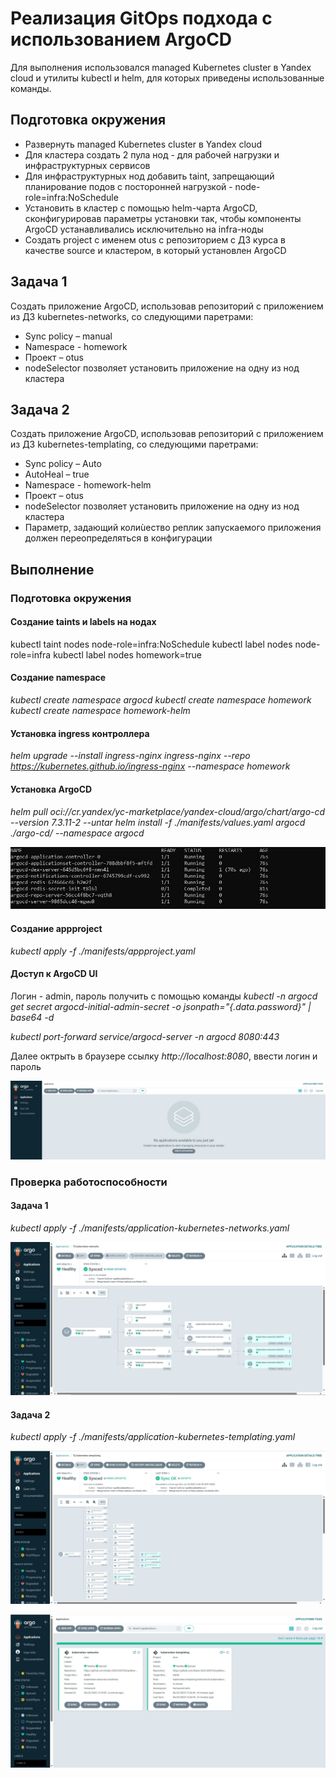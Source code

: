 # Реализация GitOps подхода с использованием ArgoCD

Для выполнения использовался managed Kubernetes cluster в Yandex cloud и утилиты kubectl и helm, для которых приведены использованные команды.

## Подготовка окружения
 - Развернуть managed Kubernetes cluster в Yandex cloud
 - Для кластера создать 2 пула нод - для рабочей нагрузки и инфраструктурных сервисов
 - Для инфраструктурных нод добавить taint, запрещающий планирование подов с посторонней нагрузкой - node-role=infra:NoSchedule
 - Установить в кластер с помощью helm-чарта ArgoCD, сконфигурировав параметры установки так, чтобы компоненты ArgoCD устанавливались исключительно на infra-ноды
 - Создать project с именем otus c репозиторием с ДЗ курса в качестве source и кластером, в который установлен ArgoCD

## Задача 1
Создать приложение ArgoCD, использовав репозиторий с приложением из ДЗ kubernetes-networks, со следующими паретрами:
- Sync policy – manual
- Namespace - homework
- Проект – otus
- nodeSelector позволяет установить приложение на одну из нод кластера

## Задача 2
Создать приложение ArgoCD, использовав репозиторий с приложением из ДЗ kubernetes-templating, со следующими паретрами:
- Sync policy – Auto
- AutoHeal – true
- Namespace - homework-helm
- Проект – otus
- nodeSelector позволяет установить приложение на одну из нод кластера
- Параметр, задающий колиùество реплик запускаемого приложения должен переопределяться в конфигурации

## Выполнение
### Подготовка окружения
#### Создание taints и labels на нодах
kubectl taint nodes <infrastructure node id> node-role=infra:NoSchedule
kubectl label nodes <infrastructure node id> node-role=infra
kubectl label nodes <apps node id> homework=true

#### Создание namespace
*kubectl create namespace argocd*
*kubectl create namespace homework*
*kubectl create namespace homework-helm*

#### Установка ingress контроллера
*helm upgrade --install ingress-nginx ingress-nginx --repo https://kubernetes.github.io/ingress-nginx --namespace homework*

#### Установка ArgoCD
*helm pull oci://cr.yandex/yc-marketplace/yandex-cloud/argo/chart/argo-cd --version 7.3.11-2 --untar*
*helm install -f ./manifests/values.yaml argocd ./argo-cd/ --namespace argocd*

![screenshot](images/argocd_pods.jpg)

#### Создание appproject
*kubectl apply -f ./manifests/appproject.yaml*

#### Доступ к ArgoCD UI
Логин - admin, пароль получить с помощью команды
*kubectl -n argocd get secret argocd-initial-admin-secret -o jsonpath="{.data.password}" | base64 -d*

*kubectl port-forward service/argocd-server -n argocd 8080:443*

Далее октрыть в браузере ссылку *http://localhost:8080*, ввести логин и пароль

![screenshot](images/argocd_init.jpg)

### Проверка работоспособности
#### Задача 1
*kubectl apply -f ./manifests/application-kubernetes-networks.yaml*

![screenshot](images/argocd_kubernetes_networks.jpg)

#### Задача 2
*kubectl apply -f ./manifests/application-kubernetes-templating.yaml*

![screenshot](images/argocd_kubernetes_templating.jpg)

![screenshot](images/argocd_apps.jpg)